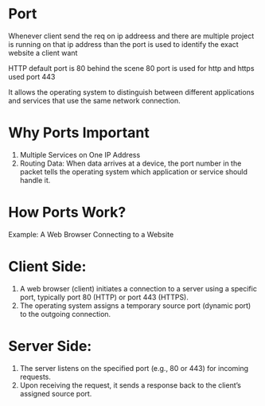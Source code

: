 # Port 
Whenever client send the req on ip addreess and there are multiple project is running on that ip address than the port is used to identify the exact website a client want

HTTP default port is 80 behind the scene 80 port is used for http and https used port 443

 It allows the operating system to distinguish between different applications and services that use the same network connection.

 # Why Ports Important
 1. Multiple Services on One IP Address
 2. Routing Data: When data arrives at a device, the port number in the packet tells the operating system which application or service should handle it.



# How Ports Work?
Example: A Web Browser Connecting to a Website
# Client Side:
1. A web browser (client) initiates a connection to a server using a specific port, typically port 80 (HTTP) or port 443 (HTTPS).
2. The operating system assigns a temporary source port (dynamic port) to the outgoing connection.
# Server Side:
1. The server listens on the specified port (e.g., 80 or 443) for incoming requests.
2. Upon receiving the request, it sends a response back to the client’s assigned source port.